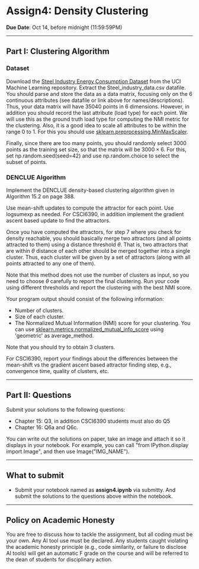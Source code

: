 <!--
.. title: CSCI4390-6390 Assign4
.. slug: dm_assign4
.. date: 2024-10-07 12:00:01 UTC-04:00
.. tags:
.. category:
.. link:
.. description:
.. has_math: True
.. type: text
-->

# Assign4: Density Clustering

**Due Date**: Oct 14, before midnight (11:59:59PM)

---
## Part I: Clustering Algorithm

### Dataset

Download the [Steel Industry Energy Consumption
Dataset](https://archive.ics.uci.edu/dataset/851/steel+industry+energy+consumption) from the UCI
Machine Learning repository. Extract the Steel_industry_data.csv datafile. You should parse and
store the data as a data matrix, focusing only on the 6 continuous
attributes (see datafile or link above for names/descriptions). Thus, your data matrix
will have 35040 points in 6 dimensions. However, in addition you should
record the last attribute (load type) for each point. We will use this as
the ground truth load type for
computing the NMI metric for the clustering.
Also, it is a good idea to scale all
attributes to be within the range 0 to 1. For this you should use [sklearn.preprocessing.MinMaxScaler](https://scikit-learn.org/stable/modules/generated/sklearn.preprocessing.MinMaxScaler.html).

Finally, since there are too many points, you should randomly select 3000
points as the training set size, so that the matrix will be $3000 \times
6$. For this, set np.random.seed(seed=42) and use np.random.choice to
select the subset of points.

### DENCLUE Algorithm

Implement the DENCLUE density-based clustering algorithm given in
Algorithm 15.2 on page 388.

Use mean-shift updates to compute the attractor for each point. Use
logsumexp as needed. For CSCI6390, in addition implement the gradient
ascent based update to find the attractors.

Once you have computed the attractors, for step 7 where you check for
density reachable, you should basically merge two attractors (and all points
attracted to them) using a distance threshold $\theta$. That is, two
attractors that are within $\theta$ distance of each other should be merged
together into a single cluster. Thus, each cluster will be given by a set of
attractors (along with all points attracted to any one of them).

Note that this method does not use the number of clusters as input, so you
need to choose $\theta$ carefully to report the final clustering.
Run your code using different thresholds and report the clustering with the best NMI score.

Your program output should consist of the following information:

* Number of clusters.
* Size of each cluster.
* The Normalized Mutual Information (NMI) score for your clustering.
    You can use [sklearn.metrics.normalized_mutual_info_score](https://scikit-learn.org/stable/modules/generated/sklearn.metrics.normalized_mutual_info_score.html) using 'geometric' as average_method.

Note that you should try to obtain 3 clusters.

For CSCI6390, report your findings about the differences between the
mean-shift vs the gradient ascent based attractor finding step, e.g.,
convergence time, quality of clusters, etc.

---

## Part II: Questions

Submit your solutions to the following questions:

* Chapter 15: Q3, in addition CSCI6390 students must also do Q5
* Chapter 16: Q6a and Q6c.

You can write out the solutions on paper, take an image and attach it so it
displays in your notebook. For example, you can call "from IPython.display import Image", and then use
Image("IMG_NAME").

---

## What to submit

* Submit your notebook named as **assign4.ipynb** via submitty. And submit
    the solutions to the questions above within the notebook.

---

## Policy on Academic Honesty

You are free to discuss how to tackle the assignment, but all coding must be
your own. Any AI tool use must be declared. Any students caught violating
the academic honesty principle (e.g., code similarity, or failure to
disclose AI tools) will get an automatic F grade on the course and will be
referred to the dean of students for disciplinary action.
